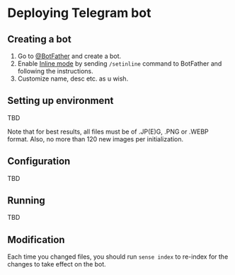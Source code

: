 # Deploying Telegram bot

## Creating a bot

1. Go to [@BotFather](https://t.me/BotFather) and create a bot.
2. Enable [Inline mode](https://core.telegram.org/bots/inline) by sending `/setinline` command to BotFather and following the instructions.
3. Customize name, desc etc. as u wish.

## Setting up environment

TBD

Note that for best results, all files must be of .JP(E)G, .PNG or .WEBP format. Also, no more than 120 new images per initialization.

## Configuration

TBD

## Running

TBD

## Modification

Each time you changed files, you should run `sense index` to re-index for the changes to take effect on the bot.
